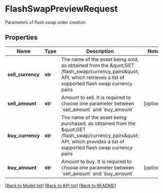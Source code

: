 # FlashSwapPreviewRequest

Parameters of flash swap order creation
## Properties
Name | Type | Description | Notes
------------ | ------------- | ------------- | -------------
**sell_currency** | **str** | The name of the asset being sold, as obtained from the \&quot;GET /flash_swap/currency_pairs\&quot; API, which retrieves a list of supported flash swap currency pairs | 
**sell_amount** | **str** | Amount to sell. It is required to choose one parameter between &#x60;sell_amount&#x60; and &#x60;buy_amount&#x60; | [optional] 
**buy_currency** | **str** | The name of the asset being purchased, as obtained from the \&quot;GET /flash_swap/currency_pairs\&quot; API, which provides a list of supported flash swap currency pairs | 
**buy_amount** | **str** | Amount to buy. It is required to choose one parameter between &#x60;sell_amount&#x60; and &#x60;buy_amount&#x60; | [optional] 

[[Back to Model list]](../README.md#documentation-for-models) [[Back to API list]](../README.md#documentation-for-api-endpoints) [[Back to README]](../README.md)


